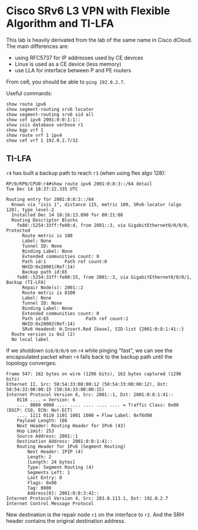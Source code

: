 #  Cisco SRv6 L3 VPN with Flexible Algorithm and TI-LFA

This lab is heavily derivated from the lab of the same name in Cisco
dCloud. The main differences are:

- using RFC5737 for IP addresses used by CE devices
- Linux is used as a CE device (less memory)
- use LLA for interface between P and PE routers

From ce6, you should be able to `ping 192.0.2.7`.

Useful commands:

```
show route ipv6
show segment-routing srv6 locator
show segment-routing srv6 sid all
show cef ipv6 2001:0:0:1:1::
show isis database verbose r1
show bgp vrf 1
show route vrf 1 ipv4
show cef vrf 1 192.0.2.7/32
```

## TI-LFA

`r4` has built a backup path to reach `r3` (when using flex algo 128):

```
RP/0/RP0/CPU0:r4#show route ipv6 2001:0:8:3::/64 detail
Tue Dec 14 18:37:22.335 UTC

Routing entry for 2001:0:8:3::/64
  Known via "isis 1", distance 115, metric 100, SRv6-locator (algo 128), type level-2
  Installed Dec 14 18:16:13.890 for 00:21:08
  Routing Descriptor Blocks
    fe80::5254:33ff:fe00:d, from 2001::3, via GigabitEthernet0/0/0/0, Protected
      Route metric is 100
      Label: None
      Tunnel ID: None
      Binding Label: None
      Extended communities count: 0
      Path id:1       Path ref count:0
      NHID:0x20001(Ref:14)
      Backup path id:65
    fe80::5254:33ff:fe00:15, from 2001::3, via GigabitEthernet0/0/0/1, Backup (TI-LFA)
      Repair Node(s): 2001::2
      Route metric is 8100
      Label: None
      Tunnel ID: None
      Binding Label: None
      Extended communities count: 0
      Path id:65              Path ref count:1
      NHID:0x20002(Ref:14)
      SRv6 Headend: H.Insert.Red [base], SID-list {2001:0:8:1:41::}
  Route version is 0x2 (2)
  No local label
```

If we shutdown `Gi0/0/0/0` on `r4` while pinging "fast", we can see the encapsulated packet when `r4` falls back to the backup path until the topology converges:

```
Frame 547: 162 bytes on wire (1296 bits), 162 bytes captured (1296 bits)
Ethernet II, Src: 50:54:33:00:00:12 (50:54:33:00:00:12), Dst: 50:54:33:00:00:15 (50:54:33:00:00:15)
Internet Protocol Version 6, Src: 2001::1, Dst: 2001:0:8:1:41::
    0110 .... = Version: 6
    .... 0000 0000 .... .... .... .... .... = Traffic Class: 0x00 (DSCP: CS0, ECN: Not-ECT)
    .... 1111 0110 1101 1001 1000 = Flow Label: 0xf6d98
    Payload Length: 108
    Next Header: Routing Header for IPv6 (43)
    Hop Limit: 253
    Source Address: 2001::1
    Destination Address: 2001:0:8:1:41::
    Routing Header for IPv6 (Segment Routing)
        Next Header: IPIP (4)
        Length: 2
        [Length: 24 bytes]
        Type: Segment Routing (4)
        Segments Left: 1
        Last Entry: 0
        Flags: 0x00
        Tag: 0000
        Address[0]: 2001:0:8:3:42::
Internet Protocol Version 4, Src: 203.0.113.1, Dst: 192.0.2.7
Internet Control Message Protocol
```

New destination is the repair node `r1` on the interface to `r2`. And
the SRH header contains the original destination address.
